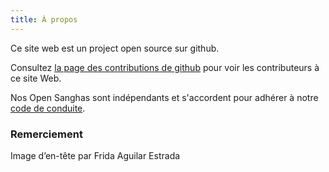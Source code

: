 ```yaml
---
title: À propos
---
```

Ce site web est un project open source sur github.

Consultez [la page des contributions de github](https://github.com/buddha-dharma/micro-site/graphs/contributors) pour voir les contributeurs à ce site Web.

Nos Open Sanghas sont indépendants et s'accordent pour adhérer à notre [code de conduite](../code/).

### Remerciement

Image d’en-tête par Frida Aguilar Estrada
